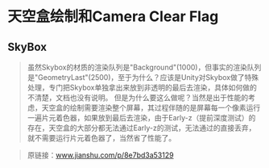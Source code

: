 # 天空盒绘制和Camera Clear Flag

## SkyBox    

> 虽然Skybox的材质的渲染队列是"Background"(1000)，但事实的渲染队列是"GeometryLast"(2500)，至于为什么？应该是Unity对Skybox做了特殊处理，专门把Skybox单独拿出来放到非透明的最后去渲染，具体如何做的不清楚，文档也没有说明。
> 但是为什么要这么做呢？当然是出于性能的考虑，天空盒的绘制需要渲染整个屏幕，其过程伴随的是屏幕每一个像素运行一遍片元着色器，如果放到最后去渲染，由于Early-z（提前深度测试）的存在，天空盒的大部分都无法通过Early-z的测试，无法通过的直接丢弃，就不需要运行片元着色器了，当然省了性能了。

> 原链接：www.jianshu.com/p/8e7bd3a53129  


